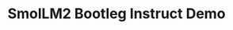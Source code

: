 ---
title: SmolLM2 Bootleg Instruct Demo
emoji: 🤖
colorFrom: blue
colorTo: purple
sdk: gradio
sdk_version: 3.50.2
app_file: app.py
pinned: false
python_version: 3.10
suggested_hardware: cpu-basic
startup_duration_timeout: 300
---
